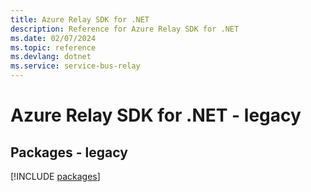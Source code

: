 ```yaml
---
title: Azure Relay SDK for .NET
description: Reference for Azure Relay SDK for .NET
ms.date: 02/07/2024
ms.topic: reference
ms.devlang: dotnet
ms.service: service-bus-relay
---
```

# Azure Relay SDK for .NET - legacy
## Packages - legacy
[!INCLUDE [packages](relay-index.md)]